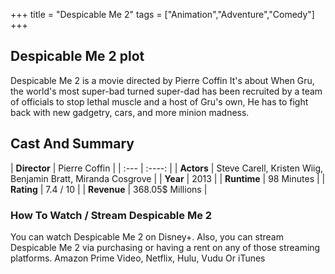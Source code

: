 +++
title = "Despicable Me 2"
tags = ["Animation","Adventure","Comedy"]
+++
## Despicable Me 2 plot
Despicable Me 2 is a movie directed by Pierre Coffin It's about When Gru, the world's most super-bad turned super-dad has been recruited by a team of officials to stop lethal muscle and a host of Gru's own, He has to fight back with new gadgetry, cars, and more minion madness.
## Cast And Summary
| **Director**      | Pierre Coffin |
    | :---        |    :----:   |
    |  **Actors** | Steve Carell, Kristen Wiig, Benjamin Bratt, Miranda Cosgrove |
    | **Year**   | 2013    |
    |  **Runtime** | 98 Minutes |
    |  **Rating** | 7.4 / 10 | 
    |  **Revenue** | 368.05$ Millions |
### How To Watch / Stream Despicable Me 2
You can watch Despicable Me 2 on Disney+.
Also, you can stream Despicable Me 2 via purchasing or having a rent on any of those streaming platforms.
Amazon Prime Video, Netflix, Hulu, Vudu Or iTunes